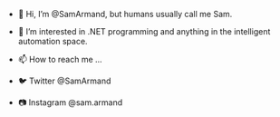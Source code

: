 - 👋 Hi, I’m @SamArmand, but humans usually call me Sam.
- 👀 I’m interested in .NET programming and anything in the intelligent automation space.

- 📫 How to reach me ...
- 🐦 Twitter @SamArmand
- 📷 Instagram @sam.armand
